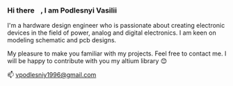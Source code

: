 ### Hi there <img src="https://github.com/VasiliyPodlesniy/PhotoForRepositories/blob/master/hiy.gif" width="10px">, I am Podlesnyi Vasilii 

I'm a hardware design engineer who is passionate about creating electronic devices in the field of power, analog and digital electronics. I am keen on modeling schematic and pcb designs.

My pleasure to make you familiar with my projects. Feel free to contact me. I will be happy to contribute with you my altium library 😊

📫 vpodlesniy1996@gmail.com

